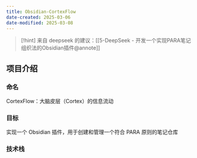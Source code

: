 ```yaml
---
title: Obsidian-CortexFlow
date-created: 2025-03-06
date-modified: 2025-03-08
---
```


> [!hint]
> 来自 deepseek 的建议：[[5-DeepSeek - 开发一个实现PARA笔记组织法的Obsidian插件@annote]]

## 项目介绍

### 命名

CortexFlow：大脑皮层（Cortex）的信息流动

### 目标

实现一个 Obsidian 插件，用于创建和管理一个符合 PARA 原则的笔记仓库

### 技术栈
